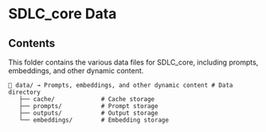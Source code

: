 # SDLC_core Data

## Contents

This folder contains the various data files for SDLC_core, including prompts, embeddings, and other dynamic content.
```
📁 data/ → Prompts, embeddings, and other dynamic content # Data directory
   ├── cache/             # Cache storage
   ├── prompts/           # Prompt storage
   ├── outputs/           # Output storage
   └── embeddings/        # Embedding storage
```